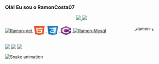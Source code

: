 ### Olá! Eu sou o RamonCosta07

<div align="center">
  <a href="https://github.com/RamonCosta07">
  <img height="180em" src="https://github-readme-stats.vercel.app/api?username=RamonCosta07&show_icons=true&theme=dracula&include_all_commits=true&count_private=true"/>
  <img height="180em" src="https://github-readme-stats.vercel.app/api/top-langs/?username=RamonCosta07&layout=compact&langs_count=7&theme=dracula"/>
</div>
  
<div style="display: inline_block"><br>
  <img align="center" alt="Ramon-net" height="30" width="40" src="https://img.shields.io/badge/.NET-5C2D91?style=for-the-badge&logo=.net&logoColor=white">
  <img align="center" alt="Ramon-HTML" height="30" width="40" src="https://raw.githubusercontent.com/devicons/devicon/master/icons/html5/html5-original.svg">
  <img align="center" alt="Ramon-CSS" height="30" width="40" src="https://raw.githubusercontent.com/devicons/devicon/master/icons/css3/css3-original.svg">
  <img align="center" alt="Ramon-Csharp" height="30" width="40" src="https://raw.githubusercontent.com/devicons/devicon/master/icons/csharp/csharp-original.svg">
  <img align="center" alt="Ramon-Mysql" height="30" width="40" src="https://img.shields.io/badge/MySQL-00000F?style=for-the-badge&logo=mysql&logoColor=white">
  <img align="right" alt="Ramon-pic" height="150" style="border-radius:50px;" src="https://i.postimg.cc/hGDKzrp1/b60c0d05-b38f-4151-a693-06f6b99a6838.jpg">
</div>

   ##
 
<div> 
  <a href="https://www.instagram.com/ramon_costa007/" target="_blank"><img src="https://img.shields.io/badge/-Instagram-%23E4405F?style=for-the-badge&logo=instagram&logoColor=white" target="_blank"></a>
  <a href = "mailto:ramonnar378@gmail.com"><img src="https://img.shields.io/badge/-Gmail-%23333?style=for-the-badge&logo=gmail&logoColor=white" target="_blank"></a>
  <a href="https://www.linkedin.com/in/ramon-costa-nascimento-239137137/" target="_blank"><img src="https://img.shields.io/badge/-LinkedIn-%230077B5?style=for-the-badge&logo=linkedin&logoColor=white" target="_blank"></a> 
  
  ![Snake animation](https://github.com/RamonCosta07/RamonCosta07/blob/output/github-contribution-grid-snake.svg)
